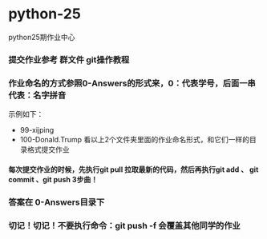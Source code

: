 # python-25
python25期作业中心

### 提交作业参考 群文件 git操作教程

### 作业命名的方式参照0-Answers的形式来，0：代表学号，后面一串代表：名字拼音
示例如下：
  - 99-xijping
  - 100-Donald.Trump
看以上2个文件夹里面的作业命名形式，和它们一样的目录格式提交作业 

####  每次提交作业的时候，先执行git pull 拉取最新的代码，然后再执行git add  、 git commit 、git push  3步曲！

###  答案在 0-Answers目录下

###  切记！切记！不要执行命令：git push -f  会覆盖其他同学的作业   


